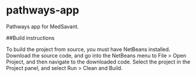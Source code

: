 pathways-app
============

Pathways app for MedSavant.

##Build instructions

To build the project from source, you must have NetBeans installed. Download the source code, and go into the NetBeans menu to File > Open Project, and then navigate to the downloaded code. Select the project in the Project panel, and select Run > Clean and Build.

